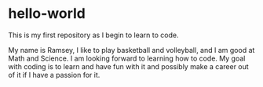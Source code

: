 # hello-world
This is my first repository as I begin to learn to code.

My name is Ramsey, I like to play basketball and volleyball, and I am good at Math and Science.  I am looking forward to learning how to code.  My goal with coding is to learn and have fun with it and possibly make a career out of it if I have a passion for it.

